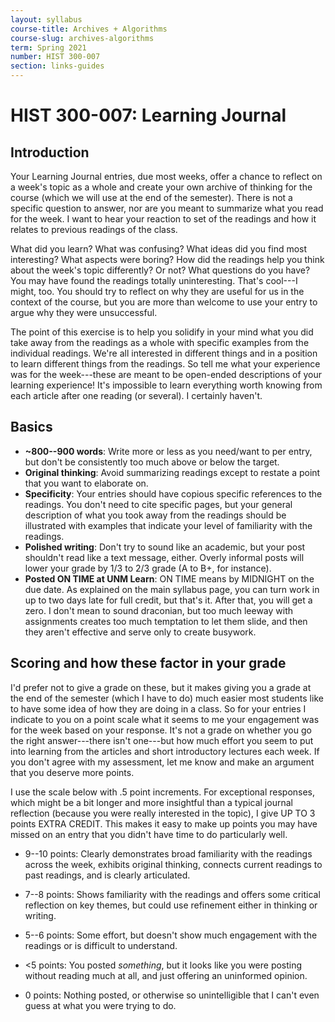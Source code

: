 ```yaml
---
layout: syllabus
course-title: Archives + Algorithms
course-slug: archives-algorithms
term: Spring 2021
number: HIST 300-007
section: links-guides
---
```


# HIST 300-007: Learning Journal

## Introduction
Your Learning Journal entries, due most weeks, offer a chance to reflect on a week's topic as a whole and create your own archive of thinking for the course (which we will use at the end of the semester). There is not a specific question to answer, nor are you meant to summarize what you read for the week. I want to hear your reaction to set of the readings and how it relates to previous readings of the class.

What did you learn? What was confusing? What ideas did you find most interesting? What aspects were boring? How did the readings help you think about the week's topic differently? Or not? What questions do you have? You may have found the readings totally uninteresting. That's cool---I might, too. You should try to reflect on why they are useful for us in the context of the course, but you are more than welcome to use your entry to argue why they were unsuccessful.

The point of this exercise is to help you solidify in your mind what you did take away from the readings as a whole with specific examples from the individual readings. We're all interested in different things and in a position to learn different things from the readings. So tell me what your experience was for the week---these are meant to be open-ended descriptions of your learning experience! It's impossible to learn everything worth knowing from each article after one reading (or several). I certainly haven't.


## Basics
- **~800--900 words**: Write more or less as you need/want to per entry, but don't be consistently too much above or below the target.
- **Original thinking**: Avoid summarizing readings except to restate a point that you want to elaborate on.
- **Specificity**: Your entries should have copious specific references to the readings. You don't need to cite specific pages, but your general description of what you took away from the readings should be illustrated with examples that indicate your level of familiarity with the readings.
- **Polished writing**: Don't try to sound like an academic, but your post shouldn't read like a text message, either. Overly informal posts will lower your grade by 1/3 to 2/3 grade (A to B+, for instance).
- **Posted ON TIME at UNM Learn**: ON TIME means by MIDNIGHT on the due date. As explained on the main syllabus page, you can turn work in up to two days late for full credit, but that's it. After that, you will get a zero. I don't mean to sound draconian, but too much leeway with assignments creates too much temptation to let them slide, and then they aren't effective and serve only to create busywork.



## Scoring and how these factor in your grade
I'd prefer not to give a grade on these, but it makes giving you a grade at the end of the semester (which I have to do) much easier most students like to have some idea of how they are doing in a class. So for your entries I indicate to you on a point scale what it seems to me your engagement was for the week based on your response. It's not a grade on whether you go the right answer---there isn't one---but how much effort you seem to put into learning from the articles and short introductory lectures each week. If you don't agree with my assessment, let me know and make an argument that you deserve more points.

I use the scale below with .5 point increments. For exceptional responses, which might be a bit longer and more insightful than a typical journal reflection (because you were really interested in the topic), I give UP TO 3 points EXTRA CREDIT. This makes it easy to make up points you may have missed on an entry that you didn't have time to do particularly well.

- 9--10 points: Clearly demonstrates broad familiarity with the readings across the week, exhibits original thinking, connects current readings to past readings, and is clearly articulated.

- 7--8 points: Shows familiarity with the readings and offers some critical reflection on key themes, but could use refinement either in thinking or writing.

- 5--6 points: Some effort, but doesn't show much engagement with the readings or is difficult to understand.

- <5 points: You posted _something_, but it looks like you were posting without reading much at all, and just offering an uninformed opinion.

- 0 points: Nothing posted, or otherwise so unintelligible that I can't even guess at what you were trying to do.

